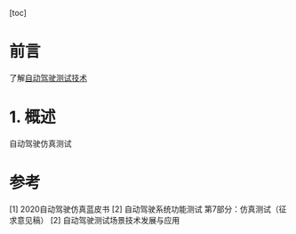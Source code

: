 [toc]
# 前言

了解[自动驾驶测试技术](/autopilot_test/autopilot_test_intro.md)

# 1. 概述

自动驾驶仿真测试



# 参考

[1] 2020自动驾驶仿真蓝皮书
[2] 自动驾驶系统功能测试 第7部分：仿真测试（征求意见稿）
[2] 自动驾驶测试场景技术发展与应用

